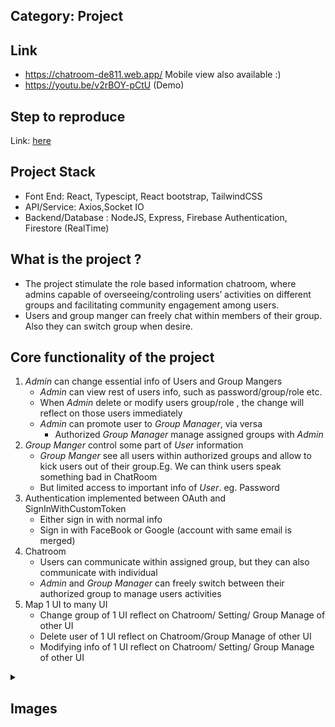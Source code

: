## Category: Project
## Link
   * https://chatroom-de811.web.app/  Mobile view also available :)
   * https://youtu.be/v2rBOY-pCtU (Demo)
## Step to reproduce
  Link: [here](https://docs.google.com/document/d/1IxNiWsmE-X5t2-CrKTQ8kuNW9fpzrY0Rcxd-rjcwTZo/edit?usp=sharing)
## Project Stack 
  * Font End: React, Typescipt, React bootstrap, TailwindCSS
  * API/Service: Axios,Socket IO
  * Backend/Database : NodeJS, Express, Firebase Authentication, Firestore (RealTime)
    
## What is the project ?
  * The project stimulate the role based information chatroom, where admins capable of  overseeing/controling users’ activities on different groups and facilitating community engagement among users.
  * Users and group manger can freely chat within members of their group. Also they can switch group when desire.

## Core functionality of the project
  1. *Admin* can change essential info of Users and Group Mangers
      * *Admin* can view rest of users info, such as password/group/role etc. 
      * When *Admin* delete or modify users group/role , the change will reflect on those users immediately 
      * *Admin* can promote user to *Group Manager*, via versa 
           * Authorized *Group Manager* manage assigned groups with *Admin*
  2. *Group Manger* control some part of *User* information
      * *Group Manger* see all users within authorized groups  and allow to kick users out of their group.Eg. We can think users speak something bad in ChatRoom
      * But limited access to important info of *User*. eg. Password
  3. Authentication implemented  between OAuth and SignInWithCustomToken
       * Either sign in with normal info
       * Sign in with FaceBook or Google (account with same email is merged)
  5. Chatroom
      * Users can communicate within assigned group, but they can also communicate with individual
      * *Admin* and *Group Manager* can freely switch between their authorized group to manage users activities
  6. Map 1 UI to many UI
      * Change group of 1 UI reflect on Chatroom/ Setting/ Group Manage of other UI
      * Delete user of 1 UI reflect on Chatroom/Group Manage of other UI
      * Modifying info of 1 UI reflect on Chatroom/ Setting/ Group Manage of other UI
<details>
   <summary><h2>Images</h1></summary>
   <br/>
   <img src="/assets/a1.png"/ width="550" height="660" />
   <hr/>
   <img src="/assets/a2.png"/ width="700" height="660" />
   <hr/>
    <img src="/assets/a3.png"/ width="700" height="660" />
   <hr/>
     <img src="/assets/a4.png"/ width="700" height="660" />
   <hr/>
   <img src="/assets/a5.png"/ width="700" height="660" />

</details>

